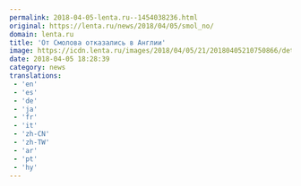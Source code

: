 ```yaml
---
permalink: 2018-04-05-lenta.ru--1454038236.html
original: https://lenta.ru/news/2018/04/05/smol_no/
domain: lenta.ru
title: 'От Смолова отказались в Англии'
image: https://icdn.lenta.ru/images/2018/04/05/21/20180405210750866/detail_43f940c7d4d024462689944d0c0debb5.jpg
date: 2018-04-05 18:28:39
category: news
translations: 
 - 'en'
 - 'es'
 - 'de'
 - 'ja'
 - 'fr'
 - 'it'
 - 'zh-CN'
 - 'zh-TW'
 - 'ar'
 - 'pt'
 - 'hy'
---
```


